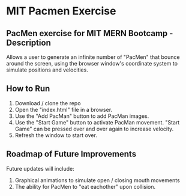 # MIT Pacmen Exercise
## PacMen exercise for MIT MERN Bootcamp - Description

Allows a user to generate an infinite number of "PacMen" that bounce around the screen, using the browser window's coordinate system to simulate positions and velocities.

## How to Run

1. Download / clone the repo 
2. Open the "index.html" file in a browser. 
3. Use the "Add PacMan" button to add PacMan images.
4. Use the "Start Game" button to activate PacMan movement. "Start Game" can be pressed over and over again to increase velocity.
5. Refresh the window to start over. 

## Roadmap of Future Improvements 

Future updates will include: 
1. Graphical animations to simulate open / closing mouth movements 
2. The ability for PacMen to "eat eachother" upon collision. 
